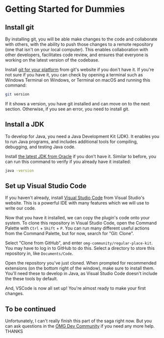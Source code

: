 # Getting Started for Dummies

## Install git

By installing git, you will be able make changes to the code and collaborate with others, with the ability to push those changes to a remote repository (one that isn't on your local computer). This enables collaboration with other developers, facilitates code review, and ensures that everyone is working on the latest version of the codebase.

Install [git for your platform](https://www.git-scm.com/downloads) from git's website if you don't have it. If you're not sure if you have it, you can check by opening a terminal such as Windows Terminal on Windows, or Terminal on macOS and running this command:

```sh
git version
```

If it shows a version, you have git installed and can move on to the next section. Otherwise, if you see an error, you need to install git.

## Install a JDK

To develop for Java, you need a Java Development Kit (JDK). It enables you to run Java programs, and includes additional tools for compiling, debugging, and testing Java code.

Install [the latest JDK from Oracle](https://www.oracle.com/java/technologies/downloads/) if you don't have it. Similar to before, you can run this command to verify if you already have it installed:

```sh
java -version
```

## Set up Visual Studio Code

If you haven't already, install [Visual Studio Code](https://code.visualstudio.com/) from Visual Studio's website. This is a powerful IDE with many features which we will use to write our code.

Now that you have it installed, we can copy the plugin's code onto your system. To clone this repository in Visual Studio Code, open the Command Palette with `Ctrl` + `Shift` + `P`. You can run many different useful actions from the Command Palette, but for now, search for "Git: Clone".

Select "Clone from GitHub", and enter `omg-community/regular-place-kit`. You may have to log in to GitHub to do this. Select a directory to store this repository in, like `Documents/Code`.

Open the repository you've just cloned. When prompted for recommended extensions (on the bottom right of the window), make sure to install them. You'll need these to develop in Java, as Visual Studio Code doesn't include the these tools by default.

And, VSCode is now all set up! You're almost ready to make your first changes.

## To be continued

Unfortunately, I can't really finish this part of the saga right now. But you can ask questions in the [OMG Dev Community](https://dev.omg.games/) if you need any more help. THANKS
